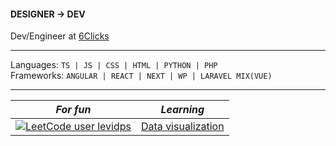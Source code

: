 #### DESIGNER -> DEV

Dev/Engineer at [6Clicks](https://6clicks.io)

---

Languages: `TS | JS | CSS | HTML | PYTHON | PHP`\
Frameworks: `ANGULAR | REACT | NEXT | WP | LARAVEL MIX(VUE)`

---


| _For fun_ | _Learning_ |
|:------:|:--------:|
|[![LeetCode user levidps](https://img.shields.io/badge/dynamic/json?style=for-the-badge&labelColor=black&color=%23ffa116&label=Solved&query=solvedOverTotal&url=https%3A%2F%2Fleetcode-badge.vercel.app%2Fapi%2Fusers%2Flevidps&logo=leetcode&logoColor=yellow)](https://leetcode.com/levidps/)    | [Data visualization](https://www.coursera.org/learn/fundamentals-of-data-visualization) |
